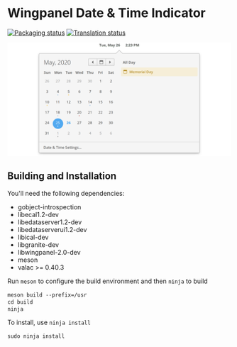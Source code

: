 # Wingpanel Date &amp; Time Indicator
[![Packaging status](https://repology.org/badge/tiny-repos/wingpanel-indicator-datetime.svg)](https://repology.org/metapackage/wingpanel-indicator-datetime)
[![Translation status](https://l10n.elementary.io/widgets/wingpanel/-/wingpanel-indicator-datetime/svg-badge.svg)](https://l10n.elementary.io/engage/wingpanel/?utm_source=widget)

![Screenshot](data/screenshot.png?raw=true)

## Building and Installation

You'll need the following dependencies:

* gobject-introspection
* libecal1.2-dev
* libedataserver1.2-dev
* libedataserverui1.2-dev
* libical-dev
* libgranite-dev
* libwingpanel-2.0-dev
* meson
* valac >= 0.40.3

Run `meson` to configure the build environment and then `ninja` to build

    meson build --prefix=/usr
    cd build
    ninja

To install, use `ninja install`

    sudo ninja install
